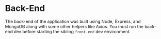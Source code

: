 # Back-End

The back-end of the application was built using Node, Express, and MongoDB along with some other helpers like Axios.
You must run the back-end dev before starting the sibling `front-end` dev environment.
